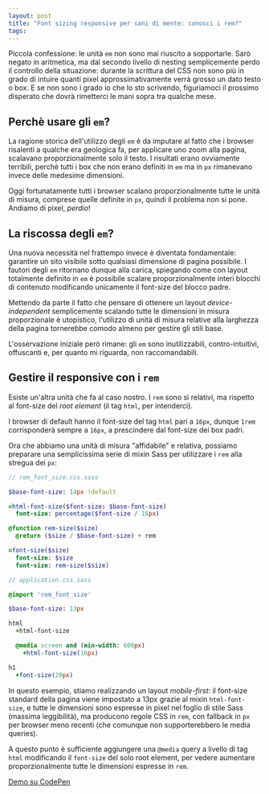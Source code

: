 ```yaml
---
layout: post
title: "Font sizing responsive per sani di mente: conosci i rem?"
tags:
---
```


Piccola confessione: le unità `em` non sono mai riuscito a sopportarle. Sarò
negato in aritmetica, ma dal secondo livello di nesting semplicemente perdo il
controllo della situazione: durante la scrittura del CSS non sono più in
grado di intuire quanti pixel approssimativamente verrà grosso un dato testo o
box. E se non sono i grado io che lo sto scrivendo, figuriamoci il prossimo
disperato che dovrà rimetterci le mani sopra tra qualche mese.

## Perchè usare gli `em`?

La ragione storica dell'utilizzo degli `em` è da imputare al fatto che i browser
risalenti a qualche era geologica fa, per applicare uno zoom alla pagina,
scalavano proporzionalmente solo il testo. I risultati erano ovviamente terribili,
perchè tutti i box che non erano definiti in `em` ma in `px` rimanevano invece 
delle medesime dimensioni.

Oggi fortunatamente tutti i browser scalano proporzionalmente tutte le unità di
misura, comprese quelle definite in `px`, quindi il problema non si pone.
Andiamo di pixel, *perdio*!

## La riscossa degli `em`?

Una nuova necessità nel frattempo invece è diventata fondamentale: garantire un sito
visibile sotto qualsiasi dimensione di pagina possibile. I fautori degli `em`
ritornano dunque alla carica, spiegando come con layout totalmente definito in
`em` è possibile scalare proporzionalmente interi blocchi di contenuto
modificando unicamente il font-size del blocco padre.

Mettendo da parte il fatto che pensare di ottenere un layout *device-independent*
semplicemente scalando tutte le dimensioni in misura proporzionale è utopistico,
l'utilizzo di unità di misura relative alla larghezza della pagina tornerebbe
comodo almeno per gestire gli stili base.

L'osservazione iniziale però rimane: gli `em` sono inutilizzabili,
contro-intuitivi, offuscanti e, per quanto mi riguarda, non raccomandabili.

## Gestire il responsive con i `rem`

Esiste un'altra unità che fa al caso nostro. I `rem` sono sì relativi, ma
rispetto al font-size del *root element* (il tag `html`, per intenderci).

I browser di default hanno il font-size del tag `html` pari a `16px`, dunque
`1rem` corrisponderà sempre a `16px`, a prescindere dal font-size dei box padri.

Ora che abbiamo una unità di misura "affidabile" e relativa, possiamo preparare
una semplicissima serie di mixin Sass per utilizzare i `rem` alla stregua dei `px`:

```sass
// rem_font_size.css.sass

$base-font-size: 14px !default

=html-font-size($font-size: $base-font-size)
  font-size: percentage($font-size / 16px)

@function rem-size($size)
  @return ($size / $base-font-size) + rem

=font-size($size)
  font-size: $size
  font-size: rem-size($size)

// application.css.sass

@import 'rem_font_size'

$base-font-size: 13px

html
  +html-font-size

  @media screen and (min-width: 600px)
    +html-font-size(16px)

h1
  +font-size(20px)
```

In questo esempio, stiamo realizzando un layout *mobile-first*: il font-size
standard della pagina viene impostato a 13px grazie al mixin `html-font-size`, 
e tutte le dimensioni sono espresse in pixel nel foglio di stile Sass (massima 
leggibilità), ma producono regole CSS in `rem`, con fallback in `px` per browser 
meno recenti (che comunque non supporterebbero le media queries).

A questo punto è sufficiente aggiungere una `@media` query a livello di tag `html`
modificando il `font-size` del solo root element, per vedere aumentare
proporzionalmente tutte le dimensioni espresse in `rem`.

[Demo su CodePen](http://codepen.io/stefanoverna/full/CJnAq)

